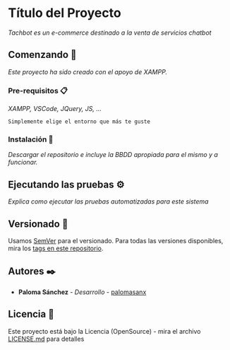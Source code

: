 # Título del Proyecto

_Tachbot es un e-commerce destinado a la venta de servicios chatbot_

## Comenzando 🚀

_Este proyecto ha sido creado con el apoyo de XAMPP._


### Pre-requisitos 📋

_XAMPP, VSCode, JQuery, JS, ..._

```
Simplemente elige el entorno que más te guste
```

### Instalación 🔧

_Descargar el repositorio e incluye la BBDD apropiada para el mismo y a funcionar._


## Ejecutando las pruebas ⚙️

_Explica como ejecutar las pruebas automatizadas para este sistema_


## Versionado 📌

Usamos [SemVer](http://semver.org/) para el versionado. Para todas las versiones disponibles, mira los [tags en este repositorio](https://github.com/tu/proyecto/tags).

## Autores ✒️


* **Paloma Sánchez** - *Desarrollo* - [palomasanx](https://github.com/PalomaSanx)


## Licencia 📄

Este proyecto está bajo la Licencia (OpenSource) - mira el archivo [LICENSE.md](LICENSE.md) para detalles






